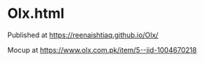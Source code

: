 # Olx.html

Published at   https://reenaishtiaq.github.io/Olx/

Mocup at  https://www.olx.com.pk/item/5--iid-1004670218
